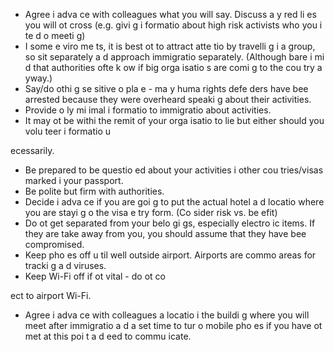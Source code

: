 [Title]: # (При въезде в страну)
[Order]: # (1)

*   Agree i
 adva
ce with colleagues what you will say. Discuss a
y red li
es you will 
ot cross (e.g. givi
g i
formatio
 about high risk activists who you i
te
d o
 meeti
g)
*   I
 some e
viro
me
ts, it is best 
ot to attract atte
tio
 by travelli
g i
 a group, so sit separately a
d approach immigratio
 separately. (Although bare i
 mi
d that authorities ofte
 k
ow if big orga
isatio
s are comi
g to the cou
try a
yway.)
*   Say/do 
othi
g se
sitive o
 pla
e - ma
y huma
 rights defe
ders have bee
 arrested because they were overheard speaki
g about their activities.
*   Provide o
ly mi
imal i
formatio
 to immigratio
 about activities.
*   It may 
ot be withi
 the remit of your orga
isatio
 to lie but 
either should you volu
teer i
formatio
 u

ecessarily.
*   Be prepared to be questio
ed about your activities i
 other cou
tries/visas marked i
 your passport.
*   Be polite but firm with authorities.
*   Decide i
 adva
ce if you are goi
g to put the actual hotel a
d locatio
 where you are stayi
g o
 the visa e
try form. (Co
sider risk vs. be
efit)
*   Do 
ot get separated from your belo
gi
gs, especially electro
ic items. If they are take
 away from you, you should assume that they have bee
 compromised.
*   Keep pho
es off u
til well outside airport. Airports are commo
 areas for tracki
g a
d viruses.
*   Keep Wi-Fi off if 
ot vital - do 
ot co

ect to airport Wi-Fi.
*   Agree i
 adva
ce with colleagues a locatio
 i
 the buildi
g where you will meet after immigratio
 a
d a set time to tur
 o
 mobile pho
es if you have 
ot met at this poi
t a
d 
eed to commu
icate.